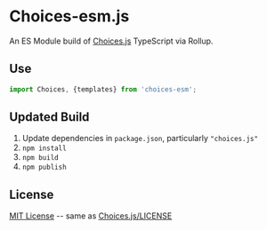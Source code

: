 # Choices-esm.js 

An ES Module build of [Choices.js](https://github.com/jshjohnson/Choices#readme) TypeScript via Rollup.

## Use

```js
import Choices, {templates} from 'choices-esm';
```

## Updated Build

1. Update dependencies in `package.json`, particularly `"choices.js"`
2. `npm install`
3. `npm build`
4. `npm publish`


## License

[MIT License](./LICENSE) -- same as [Choices.js/LICENSE](https://github.com/Choices-js/Choices/blob/master/LICENSE)


